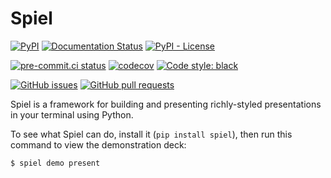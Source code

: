 # Spiel

[![PyPI](https://img.shields.io/pypi/v/spiel)](https://pypi.org/project/spiel/)
[![Documentation Status](https://readthedocs.org/projects/spiel/badge/?version=latest)](https://spiel.readthedocs.io/en/latest/?badge=latest)
[![PyPI - License](https://img.shields.io/pypi/l/spiel)](https://pypi.org/project/spiel/)

[![pre-commit.ci status](https://results.pre-commit.ci/badge/github/JoshKarpel/spiel/main.svg)](https://results.pre-commit.ci/latest/github/JoshKarpel/spiel/main)
[![codecov](https://codecov.io/gh/JoshKarpel/spiel/branch/main/graph/badge.svg?token=2sjP4V0AfY)](https://codecov.io/gh/JoshKarpel/spiel)
[![Code style: black](https://img.shields.io/badge/code%20style-black-000000.svg)](https://github.com/psf/black)

[![GitHub issues](https://img.shields.io/github/issues/JoshKarpel/spiel)](https://github.com/JoshKarpel/spiel/issues)
[![GitHub pull requests](https://img.shields.io/github/issues-pr/JoshKarpel/spiel)](https://github.com/JoshKarpel/spiel/pulls)

Spiel is a framework for building and presenting richly-styled presentations in your terminal using Python.

To see what Spiel can do, install it (`pip install spiel`), then run this command to view the demonstration deck:
```bash
$ spiel demo present
```
